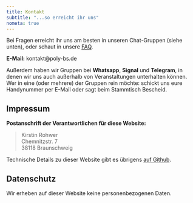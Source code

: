 ```yaml
---
title: Kontakt
subtitle: "...so erreicht ihr uns"
nometa: true
---
```

Bei Fragen erreicht ihr uns am besten in unseren Chat-Gruppen (siehe unten), oder schaut in unsere [FAQ](/faq/).

**E-Mail:** <span>k<span title="ihate@spam.com</span>">o</span>ntakt</span>&#64;poly-bs<i title="</i>mailto:">.</i>de  

Außerdem haben wir Gruppen bei **Whatsapp**, **Signal** und **Telegram**, in denen wir uns auch außerhalb von Veranstaltungen unterhalten können. Wer in eine (oder mehrere) der Gruppen rein möchte: schickt uns eure Handynummer per E-Mail oder sagt beim Stammtisch Bescheid.

## Impressum

**Postanschrift der Verantwortlichen für diese Website:**

> Kirstin Rohwer  
> Chemnitzstr. 7  
> 38118 Braunschweig  

Technische Details zu dieser Website gibt es übrigens [auf Github](https://github.com/flauschzelle/poly-bs-website).

## Datenschutz

Wir erheben auf dieser Website keine personenbezogenen Daten.  
